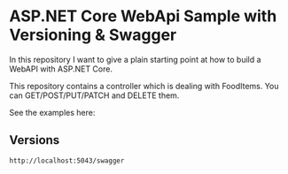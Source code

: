 # ASP.NET Core WebApi Sample with Versioning & Swagger

In this repository I want to give a plain starting point at how to build a WebAPI with ASP.NET Core.

This repository contains a controller which is dealing with FoodItems. You can GET/POST/PUT/PATCH and DELETE them.


See the examples here: 

## Versions

``` http://localhost:5043/swagger ```

